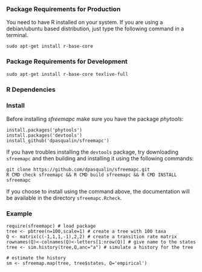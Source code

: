 ### Package Requirements for Production

You need to have R installed on your system. If you are using a debian/ubuntu based distribution, just type the following command in a terminal.

`sudo apt-get install r-base-core`

### Package Requirements for Development

`sudo apt-get install r-base-core texlive-full`

###  R Dependencies

### Install

Before installing *sfreemapc* make sure you have the package *phytools*:

```
install.packages('phytools')
install.packages('devtools')
install_github('dpasqualin/sfreemapc')
```

If you have troubles installing the `devtools` package, try downloading
`sfreemapc` and then building and installing it using the following commands:

```
git clone https://github.com/dpasqualin/sfreemapc.git
R CMD check sfreemapc && R CMD build sfreemapc && R CMD INSTALL sfreemapc
```

If you choose to install using the command above, the documentation will be
available in the directory `sfreemapc.Rcheck`.


### Example

```
require(sfreemapc) # load package
tree <- pbtree(n=100,scale=1) # create a tree with 100 taxa
Q <- matrix(c(-1,1,1,-1),2,2) # create a transition rate matrix
rownames(Q)<-colnames(Q)<-letters[1:nrow(Q)] # give name to the states
tree <- sim.history(tree,Q,anc="a") # simulate a history for the tree

# estimate the history
sm <- sfreemap.map(tree, tree$states, Q='empirical')
```
